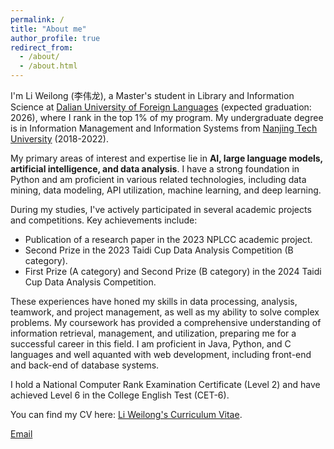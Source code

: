 ```yaml
---
permalink: /
title: "About me"
author_profile: true
redirect_from: 
  - /about/
  - /about.html
---
```


<p>
I'm Li Weilong (李伟龙), a Master's student in Library and Information Science at <a href="*[Insert Dalian University of Foreign Languages Website Here](https://www.dlufl.edu.cn/en/)*">Dalian University of Foreign Languages</a> (expected graduation: 2026), where I rank in the top 1% of my program.  My undergraduate degree is in Information Management and Information Systems from <a href="*[Insert Nanjing Tech University Website Here](https://en.njtech.edu.cn/)*">Nanjing Tech University</a> (2018-2022).
</p>

<p>
My primary areas of interest and expertise lie in <strong>AI, large language models, artificial intelligence, and data analysis</strong>.  I have a strong foundation in Python and am proficient in various related technologies, including data mining, data modeling, API utilization, machine learning, and deep learning.
</p>

<p>
During my studies, I've actively participated in several academic projects and competitions.  Key achievements include:
</p>
<ul>
    <li>Publication of a research paper in the 2023 NPLCC academic project.</li>
    <li>Second Prize in the 2023 Taidi Cup Data Analysis Competition (B category).</li>
    <li>First Prize (A category) and Second Prize (B category) in the 2024 Taidi Cup Data Analysis Competition.</li>
</ul>
<p>
These experiences have honed my skills in data processing, analysis, teamwork, and project management, as well as my ability to solve complex problems.  My coursework has provided a comprehensive understanding of information retrieval, management, and utilization, preparing me for a successful career in this field. I am proficient in Java, Python, and C languages and well aquanted with web development, including front-end and back-end of database systems.
</p>

<p>
I hold a National Computer Rank Examination Certificate (Level 2) and have achieved Level 6 in the College English Test (CET-6).
</p>

<p>
You can find my CV here: <a href="*[Insert a link to your CV here.  e.g., ../assets/Li_Weilong_CV.pdf](https://link.springer.com/chapter/10.1007/978-981-97-9443-0_14)*">Li Weilong's Curriculum Vitae</a>.
</p>

<p>
<a href="mailto:18704701007@163.com">Email</a>
</p>
